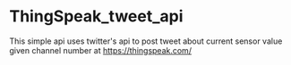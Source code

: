 # ThingSpeak_tweet_api
This simple api uses twitter's api to post tweet about current sensor value given channel number at https://thingspeak.com/
